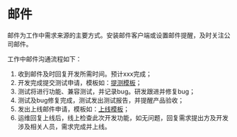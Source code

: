 # 邮件

邮件为工作中需求来源的主要方式。安装邮件客户端或设置邮件提醒，及时关注公司邮件。

工作中邮件沟通流程如下：

1. 收到邮件及时回复开发所需时间。预计xxx完成；
2. 开发完成提交测试申请，模板如：[提测模板](/mail/for-test.md)；
3. 测试将进行功能、兼容测试，并记录bug。研发跟进并修复bug；
4. 测试及bug修复完成，测试发出测试报告，并提醒产品验收；
5. 发出上线邮件申请，模板如：[上线模板](/mail/for-online.md)；
6. 运维回复上线后，线上检查此次开发功能，如无问题，回复需求提出方及开发涉及相关人员，需求完成并上线。



